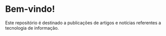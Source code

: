 # Bem-vindo!

Este repositório é destinado a publicações de artigos e notícias referentes a tecnologia de informação. 
